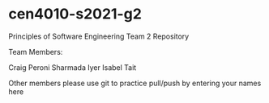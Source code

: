 # cen4010-s2021-g2
Principles of Software Engineering Team 2 Repository

Team Members:

Craig Peroni
Sharmada Iyer
Isabel Tait

Other members please use git to practice pull/push by entering your names here